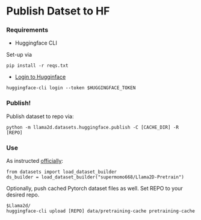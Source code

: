 # Publish Datset to HF

### Requirements
* Huggingface CLI

Set-up via
```
pip install -r reqs.txt
```

* [Login to Hugginface](https://huggingface.co/docs/huggingface_hub/guides/upload)
```
huggingface-cli login --token $HUGGINGFACE_TOKEN
```

### Publish!

Publish dataset to repo via:
```
python -m llama2d.datasets.huggingface.publish -C [CACHE_DIR] -R [REPO]
```

### Use

As instructed [officially](https://huggingface.co/docs/datasets/load_hub):

```
from datasets import load_dataset_builder
ds_builder = load_dataset_builder("supermomo668/Llama2D-Pretrain")
```
Optionally, push cached Pytorch dataset files as well. Set REPO to your desired repo.
```
$Llama2d/
huggingface-cli upload [REPO] data/pretraining-cache pretraining-cache
```